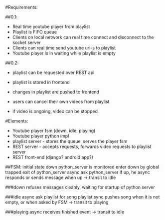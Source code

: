 #Requirements:

##0.1:
- Real time youtube player from playlist
- Playlist is FIFO queue
- Clients on local network can real time connect and disconnect to the socket server
- Clients can real time send youtube url-s to playlist
- Youtube player is in waiting while playlist is empty

##0.2:
- playlist can be requested over REST api
- playlist is stored in frontend
- changes in playlist are pushed to frontend

- users can cancel their own videos from playlist
- if video is ongoing, video can be stopped

#Elements:
- Youtube player fsm (down, idle, playing)
- Youtube player python impl
- playlist server - stores the queue, serves the player fsm
- REST server - accepts requests, forwards video requests to playlist server
- REST front-end (django? android app?)

##FSM:
initial state down
python_server is monitored
enter down by global trapped exit of python_server
async ask python_server if up, he async responds or sends message when up
-> transit to idle

###down
refuses messages cleanly, waiting for startup of python server

###idle
async ask playlist for song
playlist sync pushes song when it is not empty, or when asked by FSM
-> transit to playing

###playing
async receives finished event
-> transit to idle

